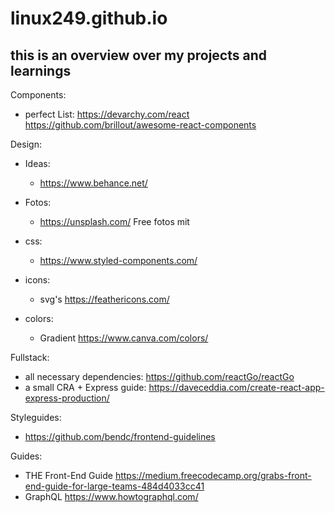 # linux249.github.io

## this is an overview over my projects and learnings


Components: 
- perfect List: https://devarchy.com/react https://github.com/brillout/awesome-react-components

Design:
- Ideas:
  - https://www.behance.net/
  
- Fotos:
  - https://unsplash.com/ Free fotos mit 

- css: 
  - https://www.styled-components.com/ 
  
- icons:  
  - svg's https://feathericons.com/
  
- colors: 
  - Gradient https://www.canva.com/colors/

Fullstack:
- all necessary dependencies: https://github.com/reactGo/reactGo
- a small CRA + Express guide: https://daveceddia.com/create-react-app-express-production/


Styleguides: 
- https://github.com/bendc/frontend-guidelines



Guides: 
- THE Front-End Guide https://medium.freecodecamp.org/grabs-front-end-guide-for-large-teams-484d4033cc41
- GraphQL https://www.howtographql.com/
